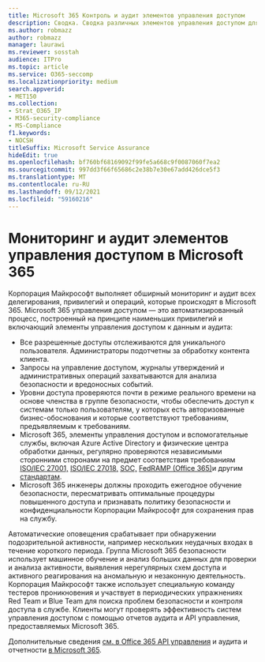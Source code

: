 ```yaml
---
title: Microsoft 365 Контроль и аудит элементов управления доступом
description: Сводка. Сводка различных элементов управления доступом для мониторинга и аудита, доступных в Microsoft 365.
ms.author: robmazz
author: robmazz
manager: laurawi
ms.reviewer: sosstah
audience: ITPro
ms.topic: article
ms.service: O365-seccomp
ms.localizationpriority: medium
search.appverid:
- MET150
ms.collection:
- Strat_O365_IP
- M365-security-compliance
- MS-Compliance
f1.keywords:
- NOCSH
titleSuffix: Microsoft Service Assurance
hideEdit: true
ms.openlocfilehash: bf760bf68169092f99fe5a668c9f0087060f7ea2
ms.sourcegitcommit: 997dd3f66f65686c2e38b7e30e67add426dce5f3
ms.translationtype: MT
ms.contentlocale: ru-RU
ms.lasthandoff: 09/12/2021
ms.locfileid: "59160216"
---
```

# <a name="monitoring-and-auditing-access-controls-in-microsoft-365"></a>Мониторинг и аудит элементов управления доступом в Microsoft 365

Корпорация Майкрософт выполняет обширный мониторинг и аудит всех делегирования, привилегий и операций, которые происходят в Microsoft 365. Microsoft 365 управления доступом — это автоматизированный процесс, построенный на принципе наименьших привилегий и включающий элементы управления доступом к данным и аудита:

- Все разрешенные доступы отслеживаются для уникального пользователя. Администраторы подотчетны за обработку контента клиента.
- Запросы на управление доступом, журналы утверждений и административных операций захватываются для анализа безопасности и вредоносных событий.
- Уровни доступа проверяются почти в режиме реального времени на основе членства в группе безопасности, чтобы обеспечить доступ к системам только пользователям, у которых есть авторизованные бизнес-обоснования и которые соответствуют требованиям, предъявляемым к требованиям.
- Microsoft 365, элементы управления доступом и вспомогательные службы, включая Azure Active Directory и физические центра обработки данных, регулярно проверяются независимыми сторонними сторонами на предмет соответствия требованиям [ISO/IEC 27001,](https://www.microsoft.com/TrustCenter/Compliance/iso-iec-27001) [ISO/IEC 27018,](https://www.microsoft.com/TrustCenter/Compliance/iso-iec-27018) [SOC,](https://www.microsoft.com/TrustCenter/Compliance/SOC) [FedRAMP (Office 365)](https://www.microsoft.com/TrustCenter/Compliance/FedRAMP)и другим [стандартам](https://www.microsoft.com/TrustCenter/Compliance?service=Office#Icons).
- Microsoft 365 инженеры должны проходить ежегодное обучение безопасности, пересматривать оптимальные процедуры повышенного доступа и признавать политику безопасности и конфиденциальности Корпорации Майкрософт для сохранения прав на службу.

Автоматические оповещения срабатывает при обнаружении подозрительной активности, например нескольких неудачных входах в течение короткого периода. Группа Microsoft 365 безопасности использует машинное обучение и анализ больших данных для проверки и анализа активности, выявления нерегулярных схем доступа и активного реагирования на аномальную и незаконную деятельность. Корпорация Майкрософт также использует специальную команду тестеров проникновения и участвует в периодических упражнениях Red Team и Blue Team для поиска проблем безопасности и контроля доступа в службе. Клиенты могут проверять эффективность систем управления доступом с помощью отчетов аудита и API управления, предоставляемых Microsoft 365.

Дополнительные сведения [см. в Office 365 API управления](/office/office-365-management-api/office-365-management-activity-api-reference) и аудита и отчетности [в Microsoft 365](assurance-auditing-and-reporting-overview.md).

